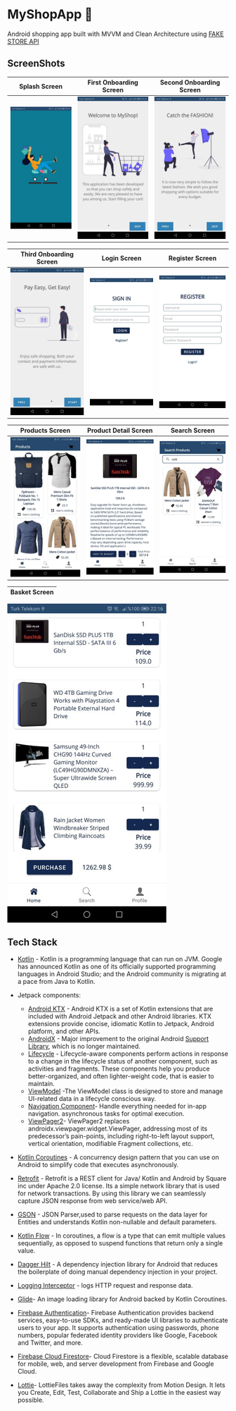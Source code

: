 
# MyShopApp 🛒
Android shopping app built with MVVM and Clean Architecture using [FAKE STORE API](https://fakestoreapi.com/)


## ScreenShots

Splash Screen             | First Onboarding Screen     | Second Onboarding Screen
:-------------------------:|:-------------------------:|:-------------------------:
<img src="screenshots/SS1.jpg"/>            |  <img src="screenshots/SS2.jpg"/>  | <img src="screenshots/SS3.jpg"/>  |

Third Onboarding Screen            | Login Screen               | Register Screen
:-------------------------:|:-------------------------:|:-------------------------:
<img src="screenshots/SS4.jpg"/>           |  <img src="screenshots/SS5.jpg"/>              | <img src="screenshots/SS6.jpg"/>  |

Products Screen            | Product Detail Screen               | Search Screen
:-------------------------:|:-------------------------:|:-------------------------:
<img src="screenshots/SS7.jpg"/>           |  <img src="screenshots/SS8.jpg"/>              | <img src="screenshots/SS9.jpg"/>  |

Basket Screen            |
:-------------------------:|
<img src="screenshots/SS10.jpg"/> 


## Tech Stack
- [Kotlin](https://developer.android.com/kotlin) - Kotlin is a programming language that can run on JVM. Google has announced Kotlin as one of its officially supported programming languages in Android Studio; and the Android community is migrating at a pace from Java to Kotlin.
- Jetpack components:
    - [Android KTX](https://developer.android.com/kotlin/ktx.html) - Android KTX is a set of Kotlin extensions that are included with Android Jetpack and other Android libraries. KTX extensions provide concise, idiomatic Kotlin to Jetpack, Android platform, and other APIs.
    - [AndroidX](https://developer.android.com/jetpack/androidx) - Major improvement to the original Android [Support Library](https://developer.android.com/topic/libraries/support-library/index), which is no longer maintained.
    - [Lifecycle](https://developer.android.com/topic/libraries/architecture/lifecycle) - Lifecycle-aware components perform actions in response to a change in the lifecycle status of another component, such as activities and fragments. These components help you produce better-organized, and often lighter-weight code, that is easier to maintain.
    - [ViewModel](https://developer.android.com/topic/libraries/architecture/viewmodel) -The ViewModel class is designed to store and manage UI-related data in a lifecycle conscious way.
	- [Navigation Component](https://developer.android.com/guide/navigation/navigation-getting-started)- Handle everything needed for in-app navigation. asynchronous tasks for optimal execution.
	- [ViewPager2](https://developer.android.com/jetpack/androidx/releases/viewpager2)- ViewPager2 replaces androidx.viewpager.widget.ViewPager, addressing most of its predecessor’s pain-points, including right-to-left layout support, vertical orientation, modifiable Fragment collections, etc.



- [Kotlin Coroutines](https://developer.android.com/kotlin/coroutines) - A concurrency design pattern that you can use on Android to simplify code that executes asynchronously.
- [Retrofit](https://square.github.io/retrofit) -  Retrofit is a REST client for Java/ Kotlin and Android by Square inc under Apache 2.0 license. Its a simple network library that is used for network transactions. By using this library we can seamlessly capture JSON response from web service/web API.
- [GSON](https://github.com/square/gson) - JSON Parser,used to parse requests on the data layer for Entities and understands Kotlin non-nullable and default parameters.
- [Kotlin Flow](https://developer.android.com/kotlin/flow) - In coroutines, a flow is a type that can emit multiple values sequentially, as opposed to suspend functions that return only a single value.
- [Dagger Hilt](https://developer.android.com/training/dependency-injection/hilt-android) - A dependency injection library for Android that reduces the boilerplate of doing manual dependency injection in your project.
- [Logging Interceptor](https://github.com/square/okhttp/blob/master/okhttp-logging-interceptor/README.md) -  logs HTTP request and response data.
- [Glide](https://github.com/bumptech/glide)- An image loading library for Android backed by Kotlin Coroutines.
- [Firebase Authentication](https://firebase.google.com/docs/auth)- Firebase Authentication provides backend services, easy-to-use SDKs, and ready-made UI libraries to authenticate users to your app. It supports authentication using passwords, phone numbers, popular federated identity providers like Google, Facebook and Twitter, and more.
- [Firebase Cloud Firestore](https://firebase.google.com/docs/firestore)- Cloud Firestore is a flexible, scalable database for mobile, web, and server development from Firebase and Google Cloud. 
- [Lottie](https://lottiefiles.com/)- LottieFiles takes away the complexity from Motion Design. It lets you Create, Edit, Test, Collaborate and Ship a Lottie in the easiest way possible.


